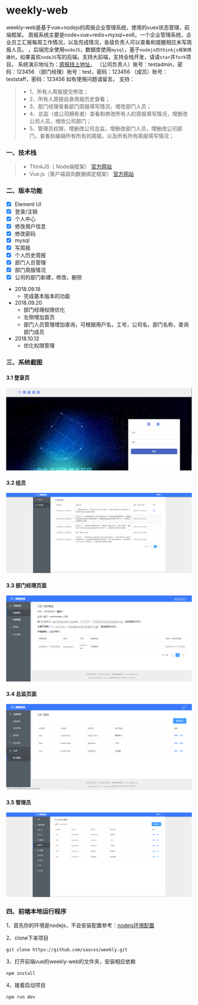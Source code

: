# weekly-web
weekly-web是基于vue+nodejs的周报企业管理系统，使用的vuex状态管理，前端框架。
周报系统主要是node+vue+redis+mysql+es6，一个企业管理系统，企业员工汇报每周工作情况，以及完成情况，各级负责人可以查看和提醒相应未写周报人员。
，后端完全使用`nodeJS`，数据库使用`mysql`，基于`nodejs的thinkjs框架搭建的`，如果喜欢`nodeJS`写的后端，支持大前端，支持全栈开发，请请`star`并`fork`项目。
系统演示地址为：[周报线上地址](http://120.27.109.67:8089)。
（公司负责人）账号：testadmin，密码：123456
（部门经理）账号：test，密码：123456
（成员）账号：teststaff，密码：123456
如有使用问题请留言。
支持：
> + 1、所有人周报提交修改；
> + 2、所有人周报自身周报历史查看；
> + 3、部门经理查看部门周报填写情况，增改部门人员；
> + 4、总监（或公司拥有者）查看和修改所有人的周报填写情况，增删改公司人员，增改公司部门；
> + 5、管理员权限，增删改公司总监，增删改部门人员，增删改公司部门，查看和编辑所有所有的周报，以及所有所有周报填写情况；

### 一、技术栈
> + ThinkJS（ Node端框架） [官方网站](https://thinkjs.org/)
> + Vue.js（客户端双向数据绑定框架）  [官方网站](https://cn.vuejs.org/)

### 二、版本功能
- [x] Element UI
- [x] 登录/注销
- [x] 个人中心
- [x] 修改用户信息
- [x] 修改密码
- [x] mysql
- [x] 写周报
- [x] 个人历史周报
- [x] 部门人员管理
- [x] 部门周报情况
- [x] 公司的部门新建，修改，删除

+ 2018.09.18
   - 完成基本版本的功能
+ 2018.09.20
    - 部门经理权限优化
    - 左侧增加首页
    - 部门人员管理增加查询，可根据用户名，工号，公司名，部门名称，查询部门成员
+ 2018.10.12   
    - 优化权限管理

### 三、系统截图
#### 3.1 登录页
![image](../shot_pic_1.png)
#### 3.2 组员
![image](../shot_pic_staff.png)
#### 3.3 部门经理页面
![image](../shot_pic_2_manger.png)
#### 3.4 总监页面
![image](../shot_pic_2_big_manger.png)
#### 3.5 管理员
![image](../shot_pic_admin.png)

### 四、前端本地运行程序
1、首先你的环境是nodejs，不会安装配置参考：[nodejs环境配置](http://www.mwcxs.top/page/440.html)

2、clone下来项目
````
git clone https://github.com/saucxs/weekly.git
````
3、打开前端vue的weekly-web的文件夹，安装相应依赖
````
npm install
````
4、接着启动项目
````
npm run dev
 ````


